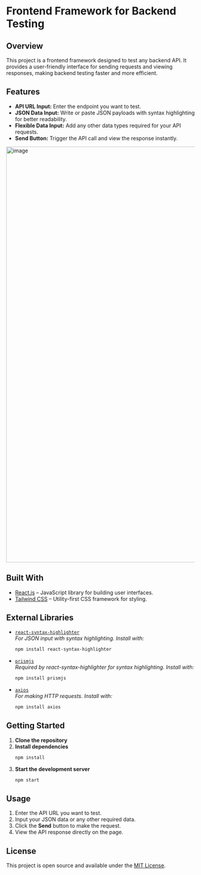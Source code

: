 # Frontend Framework for Backend Testing

## Overview

This project is a frontend framework designed to test any backend API. It provides a user-friendly interface for sending requests and viewing responses, making backend testing faster and more efficient.

## Features

- **API URL Input:** Enter the endpoint you want to test.
- **JSON Data Input:** Write or paste JSON payloads with syntax highlighting for better readability.
- **Flexible Data Input:** Add any other data types required for your API requests.
- **Send Button:** Trigger the API call and view the response instantly.

<img width="1875" height="1109" alt="image" src="https://github.com/user-attachments/assets/dd88b360-0d19-431d-9eec-6bb399beeed4" />

## Built With

- [React.js](https://react.dev/) – JavaScript library for building user interfaces.
- [Tailwind CSS](https://tailwindcss.com/) – Utility-first CSS framework for styling.

## External Libraries

- [`react-syntax-highlighter`](https://github.com/react-syntax-highlighter/react-syntax-highlighter)  
    _For JSON input with syntax highlighting. Install with:_  
    ```bash
    npm install react-syntax-highlighter
    ```
- [`prismjs`](https://prismjs.com/)  
    _Required by react-syntax-highlighter for syntax highlighting. Install with:_  
    ```bash
    npm install prismjs
    ```
- [`axios`](https://axios-http.com/)  
    _For making HTTP requests. Install with:_  
    ```bash
    npm install axios
    ```

## Getting Started

1. **Clone the repository**
2. **Install dependencies**
     ```bash
     npm install
     ```
3. **Start the development server**
     ```bash
     npm start
     ```

## Usage

1. Enter the API URL you want to test.
2. Input your JSON data or any other required data.
3. Click the **Send** button to make the request.
4. View the API response directly on the page.

## License

This project is open source and available under the [MIT License](LICENSE).
